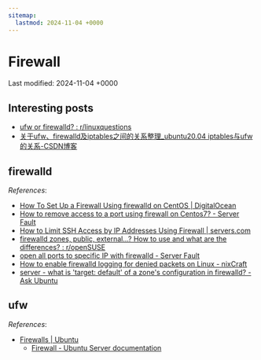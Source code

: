 ```yaml
---
sitemap:
  lastmod: 2024-11-04 +0000
---
```


# Firewall

Last modified: 2024-11-04 +0000

## Interesting posts

- [ufw or firewalld? : r/linuxquestions](https://www.reddit.com/r/linuxquestions/comments/upq14r/ufw_or_firewalld/)
- [关于ufw、firewalld及iptables之间的关系整理_ubuntu20.04 iptables与ufw的关系-CSDN博客](https://blog.csdn.net/qq_37373209/article/details/121513113)

## firewalld

*References*:

- [How To Set Up a Firewall Using firewalld on CentOS \| DigitalOcean](https://www.digitalocean.com/community/tutorials/how-to-set-up-a-firewall-using-firewalld-on-centos)
- [How to remove access to a port using firewall on Centos7? - Server Fault](https://serverfault.com/questions/818996/how-to-remove-access-to-a-port-using-firewall-on-centos7/819005#819005)
- [How to Limit SSH Access by IP Addresses Using Firewall \| servers.com](https://www.servers.com/support/knowledge/linux-administration/how-to-limit-ssh-access-by-ip-addresses-using-firewall)
- [firewalld zones, public, external...? How to use and what are the differences? : r/openSUSE](https://www.reddit.com/r/openSUSE/comments/xck1t9/firewalld_zones_public_external_how_to_use_and/)
- [open all ports to specific IP with firewalld - Server Fault](https://serverfault.com/questions/890370/open-all-ports-to-specific-ip-with-firewalld)
- [How to enable firewalld logging for denied packets on Linux - nixCraft](https://www.cyberciti.biz/faq/enable-firewalld-logging-for-denied-packets-on-linux/)
- [server - what is 'target: default' of a zone's configuration in firewalld? - Ask Ubuntu](https://askubuntu.com/questions/1463093/what-is-target-default-of-a-zones-configuration-in-firewalld)

## ufw

*References*:

- [Firewalls \| Ubuntu](https://ubuntu.com/server/docs/firewalls)
  - [Firewall - Ubuntu Server documentation](https://documentation.ubuntu.com/server/how-to/security/firewalls/)
